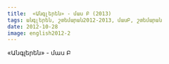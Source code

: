```yaml
---
title:  «Անգլերեն» - մաս Բ (2013)
tags: անգլերեն, շտեմարան2012-2013, մասԲ, շտեմարան
date: 2012-10-28
image: english2012-2
---
```



«Անգլերեն» - մաս Բ
